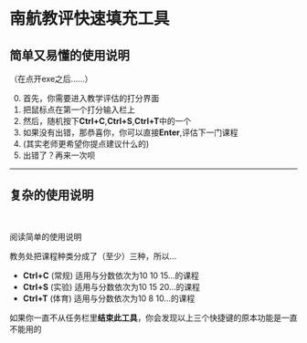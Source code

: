 # 南航教评快速填充工具

## 简单又易懂的使用说明

（在点开exe之后……）

0. 首先，你需要进入教学评估的打分界面
0. 把鼠标点在第一个打分输入栏上
0. 然后，随机按下**Ctrl+C**,**Ctrl+S**,**Ctrl+T**中的一个
0. 如果没有出错，那恭喜你，你可以直接**Enter**,评估下一门课程
0. (其实老师更希望你提点建议什么的)
0. 出错了？再来一次呗



-----

## 复杂的使用说明
<br>

阅读简单的使用说明

教务处把课程种类分成了（至少）三种，所以…

* __Ctrl+C__ (常规) 适用与分数依次为10 10 15…的课程
* __Ctrl+S__ (实验) 适用与分数依次为10 15 20…的课程
* __Ctrl+T__ (体育) 适用与分数依次为10  8 10…的课程

如果你一直不从任务栏里**结束此工具**，你会发现以上三个快捷键的原本功能是一直不能用的


